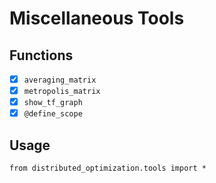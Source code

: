 # Miscellaneous Tools

## Functions
 - [x] `averaging_matrix`
 - [x] `metropolis_matrix` 
 - [x] `show_tf_graph`
 - [x] `@define_scope`
 
## Usage
```
from distributed_optimization.tools import *
```
